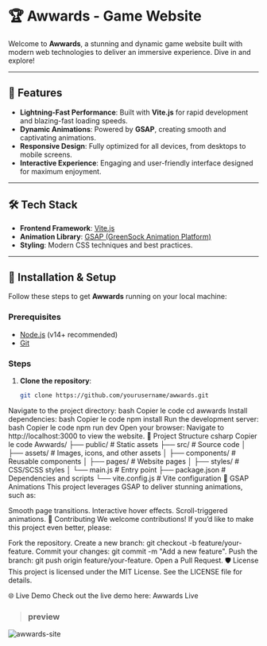# 🏆 Awwards - Game Website

Welcome to **Awwards**, a stunning and dynamic game website built with modern web technologies to deliver an immersive experience. Dive in and explore!

---

## 🌟 Features

- **Lightning-Fast Performance**: Built with **Vite.js** for rapid development and blazing-fast loading speeds.
- **Dynamic Animations**: Powered by **GSAP**, creating smooth and captivating animations.
- **Responsive Design**: Fully optimized for all devices, from desktops to mobile screens.
- **Interactive Experience**: Engaging and user-friendly interface designed for maximum enjoyment.

---

## 🛠️ Tech Stack

- **Frontend Framework**: [Vite.js](https://vitejs.dev/)  
- **Animation Library**: [GSAP (GreenSock Animation Platform)](https://greensock.com/gsap/)  
- **Styling**: Modern CSS techniques and best practices.

---

## 🚀 Installation & Setup

Follow these steps to get **Awwards** running on your local machine:

### Prerequisites

- [Node.js](https://nodejs.org/) (v14+ recommended)
- [Git](https://git-scm.com/)

### Steps

1. **Clone the repository**:
   ```bash
   git clone https://github.com/yourusername/awwards.git
Navigate to the project directory:
bash
Copier le code
cd awwards
Install dependencies:
bash
Copier le code
npm install
Run the development server:
bash
Copier le code
npm run dev
Open your browser: Navigate to http://localhost:3000 to view the website.
📂 Project Structure
csharp
Copier le code
Awwards/
├── public/           # Static assets
├── src/              # Source code
│   ├── assets/       # Images, icons, and other assets
│   ├── components/   # Reusable components
│   ├── pages/        # Website pages
│   ├── styles/       # CSS/SCSS styles
│   └── main.js       # Entry point
├── package.json      # Dependencies and scripts
└── vite.config.js    # Vite configuration
🎨 GSAP Animations
This project leverages GSAP to deliver stunning animations, such as:

Smooth page transitions.
Interactive hover effects.
Scroll-triggered animations.
👥 Contributing
We welcome contributions! If you’d like to make this project even better, please:

Fork the repository.
Create a new branch: git checkout -b feature/your-feature.
Commit your changes: git commit -m "Add a new feature".
Push the branch: git push origin feature/your-feature.
Open a Pull Request.
🛡️ License
This project is licensed under the MIT License. See the LICENSE file for details.

🌐 Live Demo
Check out the live demo here: Awwards Live

> ### preview 

![awwards-site](https://hjdqve5jwx42w7wlxlkaryfaiv2evre3ltce2jejph6xafh5wqtq.akrd.net/OkcKk6m1-at-y7rUCOCgRXRKxJtcxE0kiXn9cBT9tCc)
